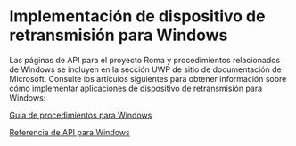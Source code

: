 # <a name="implementing-device-relay-for-windows"></a>Implementación de dispositivo de retransmisión para Windows

Las páginas de API para el proyecto Roma y procedimientos relacionados de Windows se incluyen en la sección UWP de sitio de documentación de Microsoft. Consulte los artículos siguientes para obtener información sobre cómo implementar aplicaciones de dispositivo de retransmisión para Windows:

[Guía de procedimientos para Windows](https://docs.microsoft.com/windows/uwp/launch-resume/connected-apps-and-devices)

[Referencia de API para Windows](https://docs.microsoft.com/uwp/api/Windows.System.RemoteSystems)